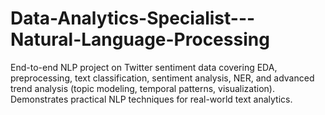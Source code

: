 # Data-Analytics-Specialist---Natural-Language-Processing
End-to-end NLP project on Twitter sentiment data covering EDA, preprocessing, text classification, sentiment analysis, NER, and advanced trend analysis (topic modeling, temporal patterns, visualization). Demonstrates practical NLP techniques for real-world text analytics.
